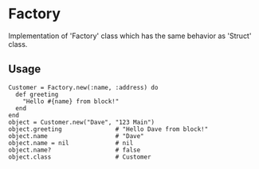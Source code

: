 # Factory
Implementation of 'Factory' class which has the same behavior as 'Struct' class.

## Usage
```
Customer = Factory.new(:name, :address) do
  def greeting
    "Hello #{name} from block!"
  end
end
object = Customer.new("Dave", "123 Main")
object.greeting               # "Hello Dave from block!"
object.name                   # "Dave"
object.name = nil             # nil
object.name?                  # false
object.class                  # Customer
```